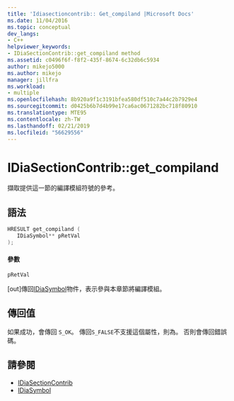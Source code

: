 ```yaml
---
title: 'Idiasectioncontrib:: Get_compiland |Microsoft Docs'
ms.date: 11/04/2016
ms.topic: conceptual
dev_langs:
- C++
helpviewer_keywords:
- IDiaSectionContrib::get_compiland method
ms.assetid: c0496f6f-f8f2-435f-8674-6c32db6c5934
author: mikejo5000
ms.author: mikejo
manager: jillfra
ms.workload:
- multiple
ms.openlocfilehash: 8b920a9f1c3191bfea580df510c7a44c2b7929e4
ms.sourcegitcommit: d0425b6b7d4b99e17ca6ac0671282bc718f80910
ms.translationtype: MTE95
ms.contentlocale: zh-TW
ms.lasthandoff: 02/21/2019
ms.locfileid: "56629556"
---
```

# <a name="idiasectioncontribgetcompiland"></a>IDiaSectionContrib::get_compiland
擷取提供這一節的編譯模組符號的參考。

## <a name="syntax"></a>語法

```C++
HRESULT get_compiland ( 
   IDiaSymbol** pRetVal
);
```

#### <a name="parameters"></a>參數
 `pRetVal`

[out]傳回[IDiaSymbol](../../debugger/debug-interface-access/idiasymbol.md)物件，表示參與本章節將編譯模組。

## <a name="return-value"></a>傳回值
 如果成功，會傳回 `S_OK`。 傳回`S_FALSE`不支援這個屬性，則為。 否則會傳回錯誤碼。

## <a name="see-also"></a>請參閱
- [IDiaSectionContrib](../../debugger/debug-interface-access/idiasectioncontrib.md)
- [IDiaSymbol](../../debugger/debug-interface-access/idiasymbol.md)